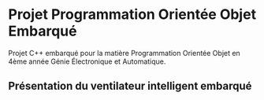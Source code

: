 # Projet Programmation Orientée Objet Embarqué
Projet C++ embarqué pour la matière Programmation Orientée Objet en 4ème année Génie Électronique et Automatique. 

## Présentation du ventilateur intelligent embarqué
